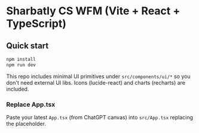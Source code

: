 # Sharbatly CS WFM (Vite + React + TypeScript)

## Quick start
```bash
npm install
npm run dev
```

This repo includes minimal UI primitives under `src/components/ui/*` so you don't need external UI libs. Icons (lucide-react) and charts (recharts) are included.

### Replace App.tsx
Paste your latest `App.tsx` (from ChatGPT canvas) into `src/App.tsx` replacing the placeholder.
